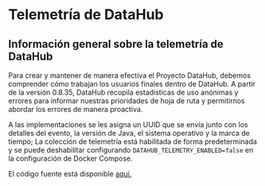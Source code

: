 # Telemetría de DataHub

## Información general sobre la telemetría de DataHub

Para crear y mantener de manera efectiva el Proyecto DataHub, debemos comprender cómo trabajan los usuarios finales dentro de DataHub. A partir de la versión 0.8.35, DataHub recopila estadísticas de uso anónimas y errores para informar nuestras prioridades de hoja de ruta y permitirnos abordar los errores de manera proactiva.

A las implementaciones se les asigna un UUID que se envía junto con los detalles del evento, la versión de Java, el sistema operativo y la marca de tiempo; La colección de telemetría está habilitada de forma predeterminada y se puede deshabilitar configurando `DATAHUB_TELEMETRY_ENABLED=false` en la configuración de Docker Compose.

El código fuente está disponible [aquí.](../../metadata-service/factories/src/main/java/com/linkedin/gms/factory/telemetry/TelemetryUtils.java)

